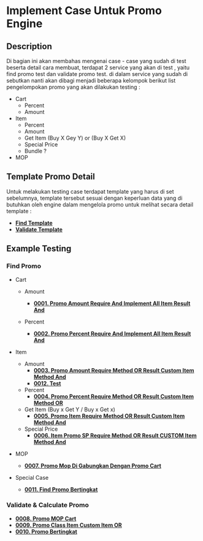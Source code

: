 # Implement Case Untuk Promo Engine

## Description
<p> Di bagian ini akan membahas mengenai case - case yang sudah di test beserta detail cara membuat, terdapat 2 service yang akan di test , yaitu find promo test dan validate promo test. di dalam service yang sudah di sebutkan nanti akan dibagi menjadi beberapa kelompok berikut list pengelompokan promo yang akan dilakukan testing : </p>

* Cart
    * Percent
    * Amount
* Item
    * Percent
    * Amount
    * Get Item (Buy X Gey Y) or (Buy X Get X)
    * Special Price
    * Bundle ?
* MOP

## Template Promo Detail

Untuk melakukan testing case terdapat template yang harus di set sebelumnya, template tersebut sesuai dengan keperluan data yang di butuhkan oleh engine dalam mengelola promo untuk melihat secara detail template : 

* [**Find Template**](Find/FindTemplate.md#)
* [**Validate Template**](Validate/ValidateTemplate.md#)

## Example Testing

### Find Promo

* Cart
    * Amount
        * [**0001. Promo Amount Require And Implement All Item Result And**](Find/0001.md#)

    * Percent
        * [**0002. Promo Percent Require And Implement All Item Result And**](Find/0002.md#)

* Item
    * Amount
        * [**0003. Promo Amount Require Method OR Result Custom Item Method And**](Find/0003.md#)
        * [**0012. Test**]()
    * Percent
        * [**0004. Promo Percent Require Method OR Result Custom Item Method OR**](Find/0004.md#)
    * Get Item (Buy x Get Y / Buy x Get x)
        * [**0005. Promo Item Require Method OR Result Custom Item Method And**](Find/0005.md#)
    * Special Price
        * [**0006. Item Promo SP Require Method OR Result CUSTOM Item Method And**](Find/0006.md#)
* MOP
    * [**0007. Promo Mop Di Gabungkan Dengan Promo Cart**](Find/0007.md#)

* Special Case
    * [**0011. Find Promo Bertingkat**]()

### Validate & Calculate Promo

* [**0008. Promo MOP Cart**](Validate/0008.md#)
* [**0009. Promo Class Item Custom Item OR**](Validate/0009.md#)
* [**0010. Promo Bertingkat**](Validate/0010.md#)
